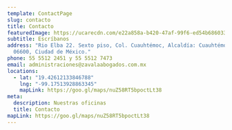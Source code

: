 ```yaml
---
template: ContactPage
slug: contacto
title: Contacto
featuredImage: https://ucarecdn.com/e22a858a-b420-47af-99f6-ed54b6860333/
subtitle: Escríbanos
address: "Rio Elba 22. Sexto piso, Col. Cuauhtémoc, Alcaldía: Cuauhtémoc, C.P.
  06600, Ciudad de México."
phone: 55 5512 2451 y 55 5512 7473
email: administraciones@zavalaabogados.com.mx
locations:
  - lat: "19.42612133846788"
    lng: "-99.17513928863345"
    mapLink: https://goo.gl/maps/nuZ58RT5bpoctLt38
meta:
  description: Nuestras oficinas
  title: Contacto
mapLink: https://goo.gl/maps/nuZ58RT5bpoctLt38
---
```

<!-- 
# Example contact form

This form is setup to use Netlify's form handling:

- the form action is set to the current absolute url: `action: '/contact/'`
- a name attribute is sent with the form's data `'form-name': 'Contact'`
- netlify data attributes are added to the form `data-netlify data-netlify-honeypot`

Find out more in the [Netlify Docs](https://www.netlify.com/docs/form-handling/). -->
